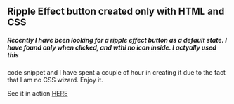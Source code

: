 ## Ripple Effect button created only with HTML and CSS

##### Recently I have been looking for a ripple effect button as a default state. I have found only when clicked, and wthi no icon inside. I actyally used this
code snippet and I have spent a couple of hour in creating it due to the fact that I am no CSS wizard. Enjoy it.

See it in action [HERE](https://luc-constantin.github.io/ripple-effect-donate-button/)
